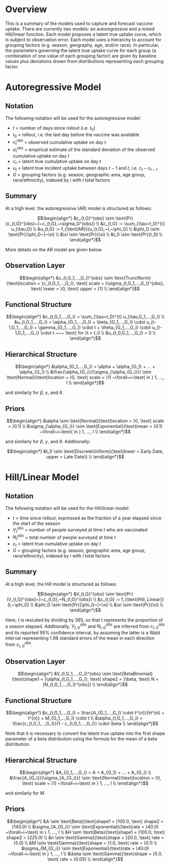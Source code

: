 # Overview

This is a summary of the models used to capture and forecast vaccine uptake. There are currently two models: an autoregressive and a mixed Hill/linear function. Each model proposes a latent true uptake curve, which is subject to observation error. Each model uses a hierarchy to account for grouping factors (e.g. season, geography, age, and/or race). In particular, the parameters governing the latent true uptake curve for each group (a combination of one value of each grouping factor) are given by baseline values plus deviations drawn from distributions representing each grouping factor.

# Autoregressive Model

## Notation

The following notation will be used for the autoregressive model:
- $t$ = number of days since rollout (i.e. $t_0$)
- $t_0$ = rollout, i.e. the last day before the vaccine was available
- $c_t^{obs}$ = observed cumulative uptake on day $t$
- $\sigma_t^{obs}$ = empirical estimate of the standard deviation of the observed cumulative uptake on day $t$
- $c_t$ = latent true cumulative uptake on day $t$
- $u_t$ = latent true incident uptake between days $t-1$ and $t$, i.e. $c_t - c_{t-1}$
- $G$ = grouping factors (e.g. season, geographic area, age group, race/ethnicity), indexed by $i$ with $I$ total factors

## Summary

At a high level, the autoregressive (AR) model is structured as follows:

```math
\begin{align*}
&c_{t,G}^{obs} \sim \text{Pr}(c_{t,G}^{obs}~|~c_{t,G},~\sigma_G^{obs}) \\
&c_{t,G} := \sum_{\tau=t_0}^{t} u_{\tau,G} \\
&u_{t,G} := f_{\text{AR}}(u_{t,G},~t,~\phi_G) \\
&\phi_G \sim \text{Pr}(\phi_G~|~\xi) \\
&\xi \sim \text{Pr}(\xi) \\
&t_0 \sim \text{Pr}(t_0) \\
\end{align*}
```

More details on the AR model are given below.

## Observation Layer

```math
\begin{align*}
&c_{t,G_1,...,G_I}^{obs} \sim \text{TruncNorm}(\text{location = }c_{t,G_1,...,G_I}, \text{ scale = }\sigma_{t,G_1,...,G_I}^{obs}, \text{ lower = }0, \text{ upper = }1) \\
\end{align*}
```

## Functional Structure

```math
\begin{align*}
&c_{t,G_1,...,G_I} = \sum_{\tau=t_0}^{t} u_{\tau,G_1,...,G_I} \\
&u_{t,G_1,...,G_I} = \alpha_{G_1,...,G_I} + \beta_{G_1,...,G_I} \cdot u_{t-1,G_1,...,G_I} + \gamma_{G_1,...,G_I} \cdot t + \theta_{G_1,...,G_I} \cdot u_{t-1,G_1,...,G_I} \cdot t ~~~ \text{ for }t > t_0 \\
&u_{t_0,G_1,...,G_I} = 0 \\
\end{align*}
```

## Hierarchical Structure

```math
\begin{align*}
&\alpha_{G_1,...,G_I} = \alpha + \alpha_{G_1} + ... + \alpha_{G_I} \\
&\frac{\alpha_{G_i}}{\sigma_{\alpha_{G_i}}} \sim \text{Normal}(\text{location = }0, \text{ scale = }1) ~\forall~i~\text{ in } 1, ..., I \\
\end{align*}
```

and similarly for $\beta$, $\gamma$, and $\theta$.

## Priors

```math
\begin{align*}
&\alpha \sim \text{Normal}(\text{location = }0, \text{ scale = }0.1) \\
&\sigma_{\alpha_{G_i}} \sim \text{Exponential}(\text{mean = }0.1) ~\forall~i~\text{ in } 1, ..., I \\
\end{align*}
```

and similarly for $\beta$, $\gamma$, and $\theta$. Additionally:

```math
\begin{align*}
&t_0 \sim \text{DiscreteUniform}(\text{lower = Early Date, upper = Late Date}) \\
\end{align*}
```

# Hill/Linear Model

## Notation

The following notation will be used for the Hill/linear model:
- $t$ = time since rollout, expressed as the fraction of a year elapsed since the start of the season
- $V_t^{obs}$ = number of people surveyed at time $t$ who are vaccinated
- $N_t^{obs}$ = total number of people surveyed at time $t$
- $c_t$ = latent true cumulative uptake on day $t$
- $G$ = grouping factors (e.g. season, geographic area, age group, race/ethnicity), indexed by $i$ with $I$ total factors

## Summary

At a high level, the Hill model is structured as follows:

```math
\begin{align*}
&V_{t,G}^{obs} \sim \text{Pr}(V_{t,G}^{obs}~|~c_{t,G},~N_{t,G}^{obs}) \\
&c_{t,G} := f_{\text{Hill, Linear}}(t,~\phi_G) \\
&\phi_G \sim \text{Pr}(\phi_G~|~\xi) \\
&\xi \sim \text{Pr}(\xi) \\
\end{align*}
```

Here, $t$ is rescaled by dividing by 365, so that $t$ represents the proportion of a season elapsed. Additionally, $V_{t,G}^{obs}$ and $N_{t,G}^{obs}$ are inferred from $c_{t,G}^{obs}$ and its reported 95% confidence interval, by assuming the latter is a Wald interval representing $1.96$ standard errors of the mean in each direction from $c_{t,G}^{obs}$.

## Observation Layer

```math
\begin{align*}
&V_{t,G_1,...,G_I}^{obs} \sim \text{BetaBinomial}(\text{shape1 = }\alpha_{t,G_1,...,G_I}, \text{ shape2 = }\beta, \text{ N = }N_{t,G_1,...,G_I}^{obs}) \\
\end{align*}
```

## Functional Structure

```math
\begin{align*}
&c_{t,G_1,...,G_I} = \frac{A_{G_1,...,G_I} \cdot t^{n}}{H^{n} + t^{n}} + M_{G_1,...,G_I} \cdot t \\
&\alpha_{t,G_1,...,G_I} = \frac{c_{t,G_1,...,G_I}}{1 - c_{t,G_1,...,G_I}} \cdot \beta \\
\end{align*}
```

Note that it is necessary to convert the latent true uptake into the first shape parameter of a beta distribution using the formula for the mean of a beta distribution.

## Hierarchical Structure

```math
\begin{align*}
&A_{G_1,...,G_I} = A + A_{G_1} + ... + A_{G_I} \\
&\frac{A_{G_i}}{\sigma_{A_{G_i}}} \sim \text{Normal}(\text{location = }0, \text{ scale = }1) ~\forall~i~\text{ in } 1, ..., I \\
\end{align*}
```

and similarly for $M$.

## Priors

```math
\begin{align*}
&A \sim \text{Beta}(\text{shape1 = }100.0, \text{ shape2 = }140.0) \\
&\sigma_{A_{G_i}} \sim \text{Exponential}(\text{rate = }40.0) ~\forall~i~\text{ in } 1, ..., I \\
&H \sim \text{Beta}(\text{shape1 = }100.0, \text{ shape2 = }225.0) \\
&n \sim \text{Gamma}(\text{shape = }20.0, \text{ rate = }5.0) \\
&M \sim \text{Gamma}(\text{shape = }1.0, \text{ rate = }0.1) \\
&\sigma_{M_{G_i}} \sim \text{Exponential}(\text{rate = }40.0) ~\forall~i~\text{ in } 1, ..., I \\
&\beta \sim \text{Gamma}(\text{shape = }5.0, \text{ rate = }0.05) \\
\end{align*}
```
